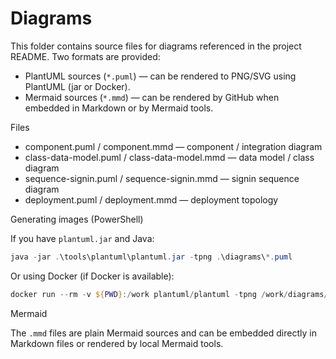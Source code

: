 Diagrams
========

This folder contains source files for diagrams referenced in the project README. Two formats are provided:

- PlantUML sources (`*.puml`) — can be rendered to PNG/SVG using PlantUML (jar or Docker).
- Mermaid sources (`*.mmd`) — can be rendered by GitHub when embedded in Markdown or by Mermaid tools.

Files
- component.puml / component.mmd — component / integration diagram
- class-data-model.puml / class-data-model.mmd — data model / class diagram
- sequence-signin.puml / sequence-signin.mmd — signin sequence diagram
- deployment.puml / deployment.mmd — deployment topology

Generating images (PowerShell)

If you have `plantuml.jar` and Java:

```powershell
java -jar .\tools\plantuml\plantuml.jar -tpng .\diagrams\*.puml
```

Or using Docker (if Docker is available):

```powershell
docker run --rm -v ${PWD}:/work plantuml/plantuml -tpng /work/diagrams/*.puml
```

Mermaid

The `.mmd` files are plain Mermaid sources and can be embedded directly in Markdown files or rendered by local Mermaid tools.
